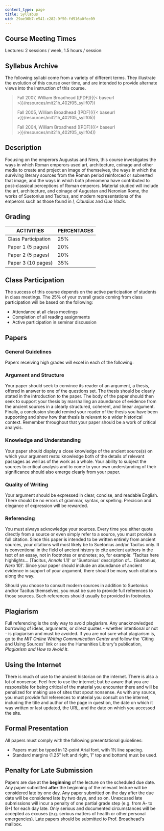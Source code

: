 ```yaml
---
content_type: page
title: Syllabus
uid: 29ae36b7-e541-c282-9f50-fd516a0fec09
---
```


Course Meeting Times
--------------------

Lectures: 2 sessions / week, 1.5 hours / session

Syllabus Archive
----------------

The following syllabi come from a variety of different terms. They illustrate the evolution of this course over time, and are intended to provide alternate views into the instruction of this course.

> Fall 2007, William Broadhead ([PDF]({{< baseurl >}}/resources/mit21h_402f05_syllf07))
> 
> Fall 2005, William Broadhead ([PDF]({{< baseurl >}}/resources/mit21h_402f05_syllf05))
> 
> Fall 2004, William Broadhead ([PDF]({{< baseurl >}}/resources/mit21h_402f05_syllf04))

Description
-----------

Focusing on the emperors Augustus and Nero, this course investigates the ways in which Roman emperors used art, architecture, coinage and other media to create and project an image of themselves, the ways in which the surviving literary sources from the Roman period reinforced or subverted that image, and the ways in which both phenomena have contributed to post-classical perceptions of Roman emperors. Material studied will include the art, architecture, and coinage of Augustan and Neronian Rome, the works of Suetonius and Tacitus, and modern representations of the emperors such as those found in _I, Claudius_ and _Quo Vadis_.

Grading
-------

| ACTIVITIES | PERCENTAGES |
| --- | --- |
| Class Participation | 25% |
| Paper 1 (5 pages) | 20% |
| Paper 2 (5 pages) | 20% |
| Paper 3 (10 pages) | 35% 

Class Participation
-------------------

The success of this course depends on the active participation of students in class meetings. The 25% of your overall grade coming from class participation will be based on the following:

*   Attendance at all class meetings
*   Completion of all reading assignments
*   Active participation in seminar discussion

Papers
------

### General Guidelines

Papers receiving high grades will excel in each of the following:

### Argument and Structure

Your paper should seek to convince its reader of an argument, a thesis, offered in answer to one of the questions set. The thesis should be clearly stated in the introduction to the paper. The body of the paper should then seek to support your thesis by marshalling an abundance of evidence from the ancient sources in a clearly structured, coherent, and linear argument. Finally, a conclusion should remind your reader of the thesis you have been supporting and show how that thesis is relevant to a wider historical context. Remember throughout that your paper should be a work of critical analysis.

### Knowledge and Understanding

Your paper should display a close knowledge of the ancient source(s) on which your argument rests: knowledge both of the details of relevant passages as well as of the work as a whole. Your ability to subject the sources to critical analysis and to come to your own understanding of their significance should also emerge clearly from your paper.

### Quality of Writing

Your argument should be expressed in clear, concise, and readable English. There should be no errors of grammar, syntax, or spelling. Precision and elegance of expression will be rewarded.

### Referencing

You must always acknowledge your sources. Every time you either quote directly from a source or even simply refer to a source, you must provide a full citation. Since this paper is intended to be written entirely from ancient sources, your citations will most likely be to Suetonius and/or Tacitus only. It is conventional in the field of ancient history to cite ancient authors in the text of an essay, not in footnotes or endnotes; so, for example: 'Tacitus here highlights... (Tacitus, _Annals_ 1.1)' or 'Suetonius' description of... (Suetonius, _Nero_ 10)'. Since your paper should include an abundance of ancient evidence in support of your argument, there should be many such citations along the way.  
  
Should you choose to consult modern sources in addition to Suetonius and/or Tacitus themselves, you must be sure to provide full references to those sources. Such references should usually be provided in footnotes.

Plagiarism
----------

Full referencing is the only way to avoid plagiarism. Any unacknowledged borrowing of ideas, arguments, or direct quotes - whether intentional or not - is plagiarism and must be avoided. If you are not sure what plagiarism is, go to the _MIT Online Writing Communication Center_ and follow the 'Citing and Using Sources' link or see the Humanities Library's publication, _Plagiarism and How to Avoid It_.

Using the Internet
------------------

There is much of use to the ancient historian on the internet. There is also a lot of nonsense. Feel free to use the internet; but be aware that you are responsible for being critical of the material you encounter there and will be penalized for making use of sites that spout nonsense. As with any source, you must provide full references to material you consult on the internet, including the title and author of the page in question, the date on which it was written or last updated, the URL, and the date on which you accessed the site.

Formal Presentation
-------------------

All papers must comply with the following presentational guidelines:

*   Papers must be typed in 12-point Arial font, with 1½ line spacing.
*   Standard margins (1.25" left and right, 1" top and bottom) must be used.

Penalty for Late Submission
---------------------------

Papers are due at the **beginning** of the lecture on the scheduled due date. Any paper submitted **after** the beginning of the relevant lecture will be considered late by one day. Any paper submitted on the day after the due date will be considered late by two days, and so on. Unexcused late submissions will incur a penalty of one partial grade step (e.g. from A- to B+) for each day late. Only serious and documented circumstances will be accepted as excuses (e.g. serious matters of health or other personal emergencies). Late papers should be submitted to Prof. Broadhead's mailbox.